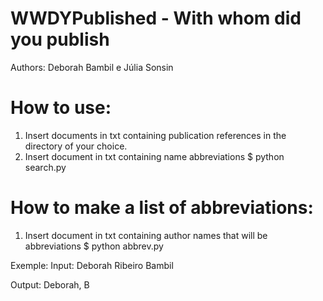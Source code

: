 # WWDYPublished - With whom did you publish
Authors: Deborah Bambil e Júlia Sonsin

# How to use:
1. Insert documents in txt containing publication references in the directory of your choice.
2. Insert document in txt containing name abbreviations 
$ python search.py

# How to make a list of abbreviations:
1. Insert document in txt containing author names that will be abbreviations
$ python abbrev.py
   
Exemple:
Input: Deborah Ribeiro Bambil

Output: Deborah, B


